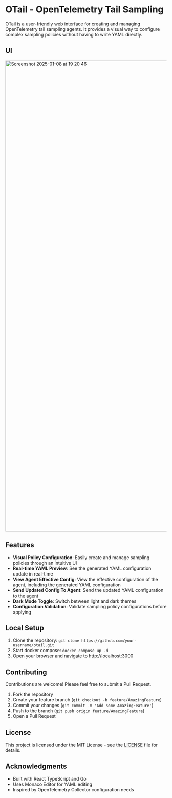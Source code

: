 # OTail - OpenTelemetry Tail Sampling

OTail is a user-friendly web interface for creating and managing OpenTelemetry tail sampling agents. It provides a visual way to configure complex sampling policies without having to write YAML directly.

## UI
<img width="1467" alt="Screenshot 2025-01-08 at 19 20 46" src="https://github.com/user-attachments/assets/40724856-f210-47e7-8e28-f9c35fcfc9c6" />


## Features

- **Visual Policy Configuration**: Easily create and manage sampling policies through an intuitive UI
- **Real-time YAML Preview**: See the generated YAML configuration update in real-time
- **View Agent Effective Config**: View the effective configuration of the agent, including the generated YAML configuration
- **Send Updated Config To Agent**: Send the updated YAML configuration to the agent
- **Dark Mode Toggle**: Switch between light and dark themes
- **Configuration Validation**: Validate sampling policy configurations before applying

## Local Setup

1. Clone the repository: `git clone https://github.com/your-username/otail.git`
2. Start docker compose: `docker compose up -d`
3. Open your browser and navigate to http://localhost:3000


## Contributing

Contributions are welcome! Please feel free to submit a Pull Request.

1. Fork the repository
2. Create your feature branch (`git checkout -b feature/AmazingFeature`)
3. Commit your changes (`git commit -m 'Add some AmazingFeature'`)
4. Push to the branch (`git push origin feature/AmazingFeature`)
5. Open a Pull Request

## License

This project is licensed under the MIT License - see the [LICENSE](LICENSE) file for details.

## Acknowledgments

- Built with React TypeScript and Go
- Uses Monaco Editor for YAML editing
- Inspired by OpenTelemetry Collector configuration needs
